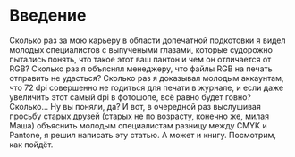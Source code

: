 # Введение

Сколько раз за мою карьеру в области допечатной подкотовки я видел молодых специалистов с выпучеными глазами, которые судорожно пытались понять, что такое этот ваш пантон и чем он отличается от RGB? Сколько раз я объяснял менеджеру, что файлы RGB на печать отправить не удасться? Сколько раз я доказывал молодым аккаунтам, что 72 dpi совершенно не годиться для печати в журнале, и если даже увеличить этот самый dpi в фотошопе, всё равно будет говно? Сколько… Ну вы поняли, да? И вот, в очередной раз выслушивая просьбу старых друзей (старых не по возрасту, конечно же, милая Маша) объяснить молодым специалистам разницу между CMYK и Pantone, я решил написать эту статью. А может и книгу. Посмотрим, как пойдёт.

##
